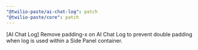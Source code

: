 ```yaml
---
"@twilio-paste/ai-chat-log": patch
"@twilio-paste/core": patch
---
```


[AI Chat Log] Remove padding-x on AI Chat Log to prevent double padding when log is used within a Side Panel container.
